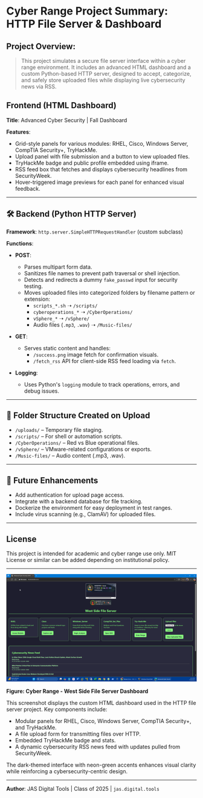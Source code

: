 # Cyber Range Project Summary: HTTP File Server & Dashboard

## Project Overview:


> This project simulates a secure file server interface within a cyber range environment.
>  It includes an advanced HTML dashboard and a custom Python-based HTTP server, designed to accept, categorize, and safely store uploaded files while displaying live cybersecurity news via RSS.


## Frontend (HTML Dashboard)

**Title**: Advanced Cyber Security | Fall Dashboard

**Features**:

- Grid-style panels for various modules: RHEL, Cisco, Windows Server, CompTIA Security+, TryHackMe.
- Upload panel with file submission and a button to view uploaded files.
- TryHackMe badge and public profile embedded using iframe.
- RSS feed box that fetches and displays cybersecurity headlines from SecurityWeek.
- Hover-triggered image previews for each panel for enhanced visual feedback.

---

## 🛠️ Backend (Python HTTP Server)

**Framework**: `http.server.SimpleHTTPRequestHandler` (custom subclass)

**Functions**:

- **POST**:
  - Parses multipart form data.
  - Sanitizes file names to prevent path traversal or shell injection.
  - Detects and redirects a dummy `fake_passwd` input for security testing.
  - Moves uploaded files into categorized folders by filename pattern or extension:
    - `scripts_*.sh` ➝ `/scripts/`
    - `cyberoperations_*` ➝ `/CyberOperations/`
    - `vSphere_*` ➝ `/vSphere/`
    - Audio files (`.mp3`, `.wav`) ➝ `/Music-files/`

- **GET**:
  - Serves static content and handles:
    - `/success.png` image fetch for confirmation visuals.
    - `/fetch_rss` API for client-side RSS feed loading via `fetch`.

- **Logging**:
  - Uses Python's `logging` module to track operations, errors, and debug issues.

---

## 📂 Folder Structure Created on Upload

- `/uploads/` – Temporary file staging.
- `/scripts/` – For shell or automation scripts.
- `/CyberOperations/` – Red vs Blue operational files.
- `/vSphere/` – VMware-related configurations or exports.
- `/Music-files/` – Audio content (.mp3, .wav).

---

## 🚀 Future Enhancements

- Add authentication for upload page access.
- Integrate with a backend database for file tracking.
- Dockerize the environment for easy deployment in test ranges.
- Include virus scanning (e.g., ClamAV) for uploaded files.

---

## License

This project is intended for academic and cyber range use only. MIT License or similar can be added depending on institutional policy.

---

![West Side File Server Dashboard](images/2025-07-26-dashboard.png)

**Figure: Cyber Range - West Side File Server Dashboard**

This screenshot displays the custom HTML dashboard used in the HTTP file server project. Key components include:
- Modular panels for RHEL, Cisco, Windows Server, CompTIA Security+, and TryHackMe.
- A file upload form for transmitting files over HTTP.
- Embedded TryHackMe badge and stats.
- A dynamic cybersecurity RSS news feed with updates pulled from SecurityWeek.

The dark-themed interface with neon-green accents enhances visual clarity while reinforcing a cybersecurity-centric design.


---

**Author**: JAS Digital Tools | Class of 2025 | `jas.digital.tools`
